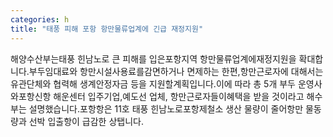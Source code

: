 ```yaml
---
categories: h
title: "태풍 피해 포항 항만물류업계에 긴급 재정지원"
---
```

해양수산부는태풍 힌남노로 큰 피해를 입은포항지역 항만물류업계에재정지원을 확대합니다.부두임대료와 항만시설사용료를감면하거나 면제하는 한편,항만근로자에 대해서는유관단체와 협력해 생계안정자금 등을 지원할계획입니다.이에 따라 총 5개 부두 운영사와포항신항 해운센터 입주기업,예도선 업체, 항만근로자들이혜택을 받을 것이라고 해수부는 설명했습니다.포항항은 11호 태풍 힌남노로포항제철소 생산 물량이 줄어항만 물동량과 선박 입출항이 급감한 상탭니다.